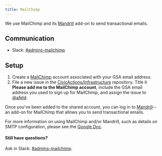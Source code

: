 ```yaml
---
title: MailChimp
---
```


We use MailChimp and its [Mandrill](../mandrill/) add-on to send transactional emails.

## Communication

* Slack: [#admins-mailchimp](https://civicactions.slack.com/messages/admins-mailchimp/)

## <a id="setup">Setup</a>

1. Create a [MailChimp](https://login.mailchimp.com/signup) account associated
   with your GSA email address.
2. File a new issue in the [CivicActions/Infrastructure](https://github.com/CivicActions/Infrastructure/issues/new)
   repository. Title it **Please add me to the MailChimp account**, include
   the GSA email address you used to sign up for MailChimp, and assign the
   issue to [@afeld](https://github.com/afeld).

Once you've been added to the shared account, you can log in to
[Mandrill](https://mandrillapp.com/)--an add-on for MailChimp that allows you
to send transactional emails.

For more information on using MailChimp and/or Mandrill, such as
details on SMTP configuration, please see the
[Google Doc](https://docs.google.com/document/d/1XdedSaLHpV-b9rbFfnckRRYmatGJm-8jG5qzwfnWVfc/edit).

#### Still have questions?

Ask in Slack: [#admins-mailchimp](https://civicactions.slack.com/messages/admins-mailchimp).
